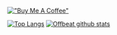 [!["Buy Me A Coffee"](https://www.buymeacoffee.com/assets/img/guidelines/download-assets-sm-1.svg)](https://www.buymeacoffee.com/offbeatdev)

[![Top Langs](https://github-readme-stats.vercel.app/api/top-langs/?username=offbeat-dev&layout=compact&langs_count=6)](https://github.com/offbeat-dev/)
[![Offbeat github stats](https://github-readme-stats.vercel.app/api?username=offbeat-dev&show_icons=true&hide_title=true)](https://github.com/offbeat-dev/)
